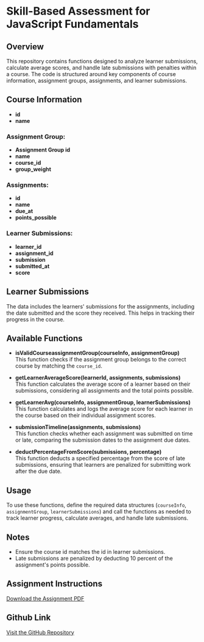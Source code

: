 # Skill-Based Assessment for JavaScript Fundamentals

## Overview

This repository contains functions designed to analyze learner submissions, calculate average scores, and handle late submissions with penalties within a course. The code is structured around key components of course information, assignment groups, assignments, and learner submissions.

## Course Information

- **id**
- **name**

### Assignment Group:

- **Assignment Group id**
- **name**
- **course_id**
- **group_weight**

### Assignments:

- **id**
- **name**
- **due_at**
- **points_possible**

### Learner Submissions:

- **learner_id**
- **assignment_id**
- **submission**
- **submitted_at**
- **score**

## Learner Submissions

The data includes the learners' submissions for the assignments, including the date submitted and the score they received. This helps in tracking their progress in the course.

## Available Functions

- **isValidCourseassignmentGroup(courseInfo, assignmentGroup)**  
  This function checks if the assignment group belongs to the correct course by matching the `course_id`.

- **getLearnerAverageScore(learnerId, assignments, submissions)**  
  This function calculates the average score of a learner based on their submissions, considering all assignments and the total points possible.

- **getLearnerAvg(courseInfo, assignmentGroup, learnerSubmissions)**  
  This function calculates and logs the average score for each learner in the course based on their individual assignment scores.

- **submissionTimeline(assignments, submissions)**  
  This function checks whether each assignment was submitted on time or late, comparing the submission dates to the assignment due dates.

- **deductPercentageFromScore(submissions, percentage)**  
  This function deducts a specified percentage from the score of late submissions, ensuring that learners are penalized for submitting work after the due date.

## Usage

To use these functions, define the required data structures (`courseInfo`, `assignmentGroup`, `learnerSubmissions`) and call the functions as needed to track learner progress, calculate averages, and handle late submissions.

## Notes

- Ensure the course id matches the id in learner submissions.
- Late submissions are penalized by deducting 10 percent of the assignment's points possible.

## Assignment Instructions

[Download the Assignment PDF](./SBA.pdf)

## Github Link

[Visit the GitHub Repository](https://github.com/Chokseys2022/WEB_DES_2024/tree/main/308/SBA%20308%20JavaScript%20Fundamentals)
